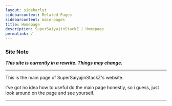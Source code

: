```yaml
---
layout: sidebarlyt
sidebarcontext: Related Pages
sidebarcontent: main-pages
title: Homepage
description: SuperSaiyajinStackZ | Homepage
permalink: /
---
```


### Site Note
***This site is currently in a rewrite. Things may change.***
<hr>

This is the main page of SuperSaiyajinStackZ's website.

I've got no idea how to useful do the main page honestly, so i guess, just look around on the page and see yourself.
<hr>